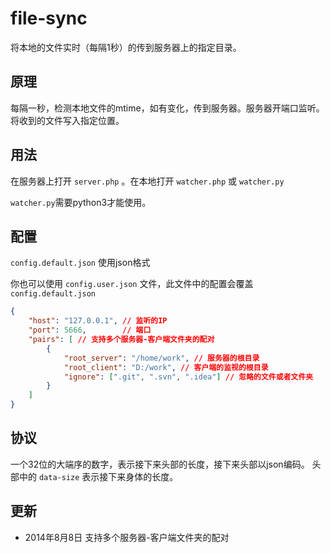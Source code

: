 file-sync
=========

将本地的文件实时（每隔1秒）的传到服务器上的指定目录。

原理
------
每隔一秒，检测本地文件的mtime，如有变化，传到服务器。服务器开端口监听。将收到的文件写入指定位置。

用法
------

在服务器上打开 `server.php` 。在本地打开 `watcher.php` 或 `watcher.py`

`watcher.py`需要python3才能使用。

配置
-------

`config.default.json` 使用json格式

你也可以使用 `config.user.json` 文件，此文件中的配置会覆盖 `config.default.json`

```json
{
    "host": "127.0.0.1", // 监听的IP
    "port": 5666,        // 端口
    "pairs": [ // 支持多个服务器-客户端文件夹的配对
        {
            "root_server": "/home/work", // 服务器的根目录
            "root_client": "D:/work", // 客户端的监视的根目录
            "ignore": [".git", ".svn", ".idea"] // 忽略的文件或者文件夹
        }
    ]
}

```

协议
-------

一个32位的大端序的数字，表示接下来头部的长度，接下来头部以json编码。
头部中的 `data-size` 表示接下来身体的长度。

更新
------

- 2014年8月8日 支持多个服务器-客户端文件夹的配对

